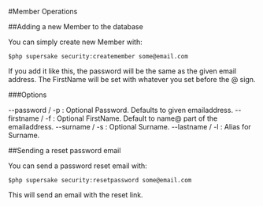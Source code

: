 #Member Operations

##Adding a new Member to the database

You can simply create new Member with:

```
$php supersake security:createmember some@email.com
```

If you add it like this, the password will be the same as the given email address.
The FirstName will be set with whatever you set before the @ sign.

###Options

--password / -p : Optional Password. Defaults to given emailaddress.
--firstname / -f : Optional FirstName. Default to name@ part of the emailaddress.
--surname / -s : Optional Surname.
--lastname / -l : Alias for Surname.

##Sending a reset password email

You can send a password reset email with:

```
$php supersake security:resetpassword some@email.com
```

This will send an email with the reset link.
